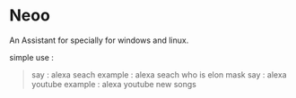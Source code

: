 # Neoo
An Assistant for specially for windows and linux. 

simple use : 
> say : alexa seach <any seach query>
example : alexa seach who is elon mask
> say : alexa youtube <any seach query>
example :  alexa youtube new songs


